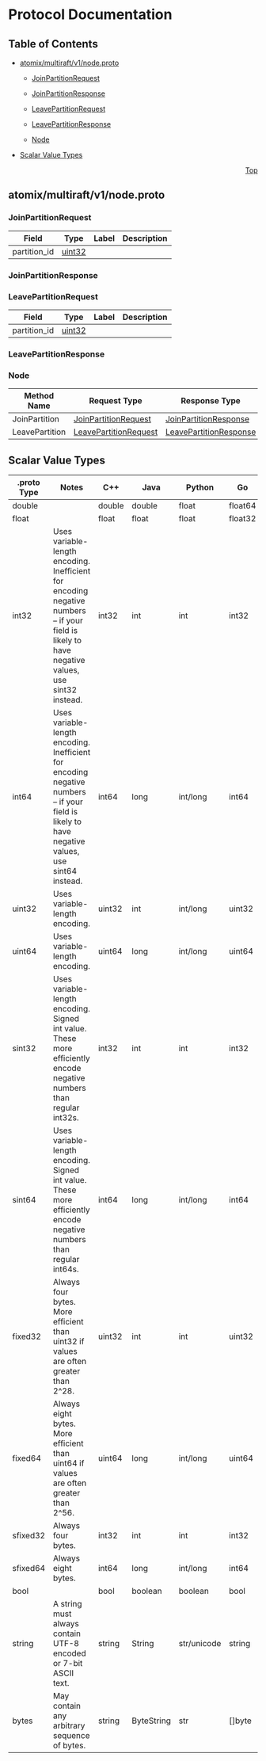 # Protocol Documentation
<a name="top"></a>

## Table of Contents

- [atomix/multiraft/v1/node.proto](#atomix_multiraft_v1_node-proto)
    - [JoinPartitionRequest](#atomix-multiraft-v1-JoinPartitionRequest)
    - [JoinPartitionResponse](#atomix-multiraft-v1-JoinPartitionResponse)
    - [LeavePartitionRequest](#atomix-multiraft-v1-LeavePartitionRequest)
    - [LeavePartitionResponse](#atomix-multiraft-v1-LeavePartitionResponse)
  
    - [Node](#atomix-multiraft-v1-Node)
  
- [Scalar Value Types](#scalar-value-types)



<a name="atomix_multiraft_v1_node-proto"></a>
<p align="right"><a href="#top">Top</a></p>

## atomix/multiraft/v1/node.proto



<a name="atomix-multiraft-v1-JoinPartitionRequest"></a>

### JoinPartitionRequest



| Field | Type | Label | Description |
| ----- | ---- | ----- | ----------- |
| partition_id | [uint32](#uint32) |  |  |






<a name="atomix-multiraft-v1-JoinPartitionResponse"></a>

### JoinPartitionResponse







<a name="atomix-multiraft-v1-LeavePartitionRequest"></a>

### LeavePartitionRequest



| Field | Type | Label | Description |
| ----- | ---- | ----- | ----------- |
| partition_id | [uint32](#uint32) |  |  |






<a name="atomix-multiraft-v1-LeavePartitionResponse"></a>

### LeavePartitionResponse






 

 

 


<a name="atomix-multiraft-v1-Node"></a>

### Node


| Method Name | Request Type | Response Type | Description |
| ----------- | ------------ | ------------- | ------------|
| JoinPartition | [JoinPartitionRequest](#atomix-multiraft-v1-JoinPartitionRequest) | [JoinPartitionResponse](#atomix-multiraft-v1-JoinPartitionResponse) |  |
| LeavePartition | [LeavePartitionRequest](#atomix-multiraft-v1-LeavePartitionRequest) | [LeavePartitionResponse](#atomix-multiraft-v1-LeavePartitionResponse) |  |

 



## Scalar Value Types

| .proto Type | Notes | C++ | Java | Python | Go | C# | PHP | Ruby |
| ----------- | ----- | --- | ---- | ------ | -- | -- | --- | ---- |
| <a name="double" /> double |  | double | double | float | float64 | double | float | Float |
| <a name="float" /> float |  | float | float | float | float32 | float | float | Float |
| <a name="int32" /> int32 | Uses variable-length encoding. Inefficient for encoding negative numbers – if your field is likely to have negative values, use sint32 instead. | int32 | int | int | int32 | int | integer | Bignum or Fixnum (as required) |
| <a name="int64" /> int64 | Uses variable-length encoding. Inefficient for encoding negative numbers – if your field is likely to have negative values, use sint64 instead. | int64 | long | int/long | int64 | long | integer/string | Bignum |
| <a name="uint32" /> uint32 | Uses variable-length encoding. | uint32 | int | int/long | uint32 | uint | integer | Bignum or Fixnum (as required) |
| <a name="uint64" /> uint64 | Uses variable-length encoding. | uint64 | long | int/long | uint64 | ulong | integer/string | Bignum or Fixnum (as required) |
| <a name="sint32" /> sint32 | Uses variable-length encoding. Signed int value. These more efficiently encode negative numbers than regular int32s. | int32 | int | int | int32 | int | integer | Bignum or Fixnum (as required) |
| <a name="sint64" /> sint64 | Uses variable-length encoding. Signed int value. These more efficiently encode negative numbers than regular int64s. | int64 | long | int/long | int64 | long | integer/string | Bignum |
| <a name="fixed32" /> fixed32 | Always four bytes. More efficient than uint32 if values are often greater than 2^28. | uint32 | int | int | uint32 | uint | integer | Bignum or Fixnum (as required) |
| <a name="fixed64" /> fixed64 | Always eight bytes. More efficient than uint64 if values are often greater than 2^56. | uint64 | long | int/long | uint64 | ulong | integer/string | Bignum |
| <a name="sfixed32" /> sfixed32 | Always four bytes. | int32 | int | int | int32 | int | integer | Bignum or Fixnum (as required) |
| <a name="sfixed64" /> sfixed64 | Always eight bytes. | int64 | long | int/long | int64 | long | integer/string | Bignum |
| <a name="bool" /> bool |  | bool | boolean | boolean | bool | bool | boolean | TrueClass/FalseClass |
| <a name="string" /> string | A string must always contain UTF-8 encoded or 7-bit ASCII text. | string | String | str/unicode | string | string | string | String (UTF-8) |
| <a name="bytes" /> bytes | May contain any arbitrary sequence of bytes. | string | ByteString | str | []byte | ByteString | string | String (ASCII-8BIT) |

